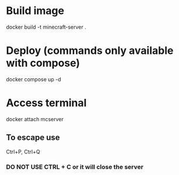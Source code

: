 # Build image
docker build -t minecraft-server .

# Deploy (commands only available with compose)

docker compose up -d

# Access terminal

docker attach mcserver

## To escape use
Ctrl+P, Ctrl+Q

### DO NOT USE CTRL + C or it will close the server


